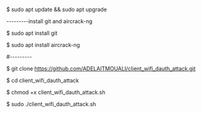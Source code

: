 $ sudo apt update && sudo apt upgrade 

---------install git and aircrack-ng

$ sudo apt install git 

$ sudo apt install aircrack-ng

#---------

$ git clone https://github.com/ADELAITMOUALI/client_wifi_dauth_attack.git

$ cd client_wifi_dauth_attack

$ chmod +x client_wifi_dauth_attack.sh

$ sudo ./client_wifi_dauth_attack.sh
